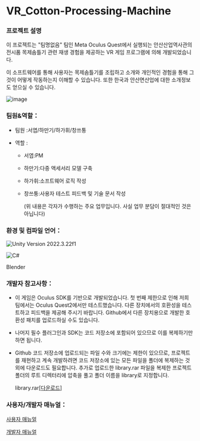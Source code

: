 # VR_Cotton-Processing-Machine



### **프로젝트 설명**

 이 프로젝트는 "팀명없음" 팀인 Meta Oculus Quest에서 실행되는 안산산업역사관의 전시품 목제솜틀기 관련 재생 경험을 제공하는 VR 게임 프로그램에 의해 개발되었습니다.

 이 소프트웨어를 통해 사용자는 목제솜틀기를 조립하고 소개와 개인적인 경험을 통해 그것이 어떻게 작동하는지 이해할 수 있습니다. 또한 한국과 안산면산업에 대한 소개정보도 얻으실 수 있습니다.


![image](README_pic0.gif)



### 팀원&역할：

- 팀원 :서엽/하만기/하가휘/창쓰퉁

- 역할 :

  - 서엽:PM

  - 하만기:다중 액세서리 모델 구축

  - 하가휘:소프트웨어 로직 작성

  - 창쓰퉁:사용자 테스트 피드백 및 기술 문서 작성

    (위 내용은 각자가 수행하는 주요 업무입니다. 사실 업무 분담이 절대적인 것은 아닙니다)

    

### 환경 및 컴파일 언어：

![Unity](https://img.shields.io/badge/unity-%23000000.svg?style=for-the-badge&logo=unity&logoColor=white) Version 2022.3.22f1

![C#](https://img.shields.io/badge/c%23-%23239120.svg?style=for-the-badge&logo=csharp&logoColor=white)

Blender



### 개발자 참고사항：

- 이 게임은 Oculus SDK를 기반으로 개발되었습니다. 첫 번째 제한으로 인해 저희 팀에서는 Oculus Quest2에서만 테스트했습니다. 다른 장치에서의 호환성을 테스트하고 피드백을 제공해 주시기 바랍니다. Github에서 다른 장치용으로 개발한 호환성 패치를 업로드하실 수도 있습니다.

- 나머지 필수 플러그인과 SDK는 코드 저장소에 포함되어 있으므로 이를 복제하기만 하면 됩니다.

- Github 코드 저장소에 업로드되는 파일 수와 크기에는 제한이 있으므로, 프로젝트를 재현하고 계속 개발하려면 코드 저장소에 있는 모든 파일을 폴더에 복제하는 것 외에 다운로드도 필요합니다. 추가로 업로드한 library.rar 파일을 복제한 프로젝트 폴더의 루트 디렉터리에 압축을 풀고 폴더 이름을 library로 지정합니다.

  library.rar[[다운로드]](https://drive.google.com/file/d/1ErL7yP842ORYXQEWpsrppADA9tSwlAxB/view?usp=sharing)

  

### 사용자/개발자 매뉴얼：

[사용자 매뉴얼](https://docs.google.com/document/d/1wQn-8_dyuR4SbHM5cXFLYIwzdT4T2qztbjWA3LVNWqU/edit?usp=sharing)

[개발자 매뉴얼](https://docs.google.com/document/d/1CE00d9BSOhtntV0jGYbK6SyVGtY7oR6IWhHKn3rhDAE/edit?usp=sharing)
